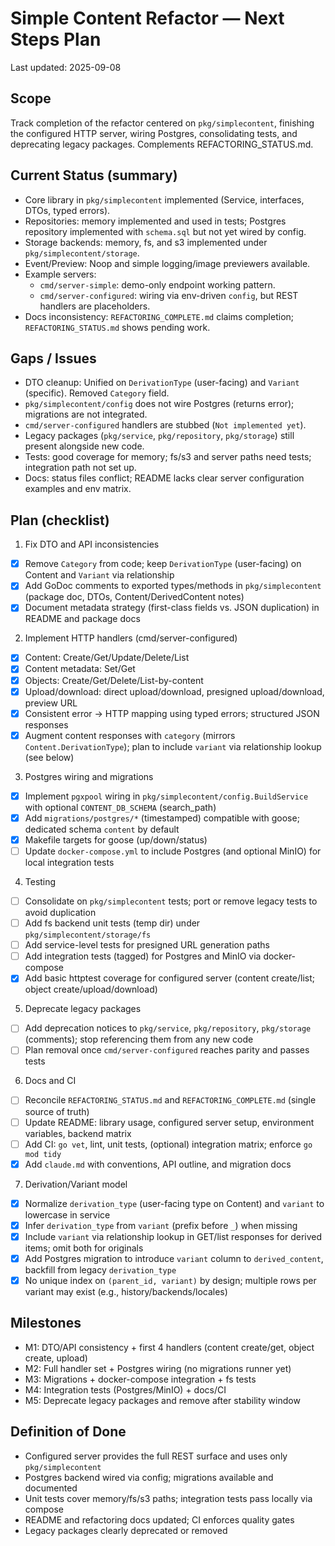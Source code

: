 # Simple Content Refactor — Next Steps Plan

Last updated: 2025-09-08

## Scope

Track completion of the refactor centered on `pkg/simplecontent`, finishing the configured HTTP server, wiring Postgres, consolidating tests, and deprecating legacy packages. Complements REFACTORING_STATUS.md.

## Current Status (summary)

- Core library in `pkg/simplecontent` implemented (Service, interfaces, DTOs, typed errors).
- Repositories: memory implemented and used in tests; Postgres repository implemented with `schema.sql` but not yet wired by config.
- Storage backends: memory, fs, and s3 implemented under `pkg/simplecontent/storage`.
- Event/Preview: Noop and simple logging/image previewers available.
- Example servers:
  - `cmd/server-simple`: demo-only endpoint working pattern.
  - `cmd/server-configured`: wiring via env-driven `config`, but REST handlers are placeholders.
- Docs inconsistency: `REFACTORING_COMPLETE.md` claims completion; `REFACTORING_STATUS.md` shows pending work.

## Gaps / Issues

- DTO cleanup: Unified on `DerivationType` (user-facing) and `Variant` (specific). Removed `Category` field.
- `pkg/simplecontent/config` does not wire Postgres (returns error); migrations are not integrated.
- `cmd/server-configured` handlers are stubbed (`Not implemented yet`).
- Legacy packages (`pkg/service`, `pkg/repository`, `pkg/storage`) still present alongside new code.
- Tests: good coverage for memory; fs/s3 and server paths need tests; integration path not set up.
- Docs: status files conflict; README lacks clear server configuration examples and env matrix.

## Plan (checklist)

1) Fix DTO and API inconsistencies

- [x] Remove `Category` from code; keep `DerivationType` (user-facing) on Content and `Variant` via relationship
- [x] Add GoDoc comments to exported types/methods in `pkg/simplecontent` (package doc, DTOs, Content/DerivedContent notes)
- [x] Document metadata strategy (first-class fields vs. JSON duplication) in README and package docs

2) Implement HTTP handlers (cmd/server-configured)

- [x] Content: Create/Get/Update/Delete/List
- [x] Content metadata: Set/Get
- [x] Objects: Create/Get/Delete/List-by-content
- [x] Upload/download: direct upload/download, presigned upload/download, preview URL
- [x] Consistent error → HTTP mapping using typed errors; structured JSON responses
- [x] Augment content responses with `category` (mirrors `Content.DerivationType`); plan to include `variant` via relationship lookup (see below)

3) Postgres wiring and migrations

- [x] Implement `pgxpool` wiring in `pkg/simplecontent/config.BuildService` with optional `CONTENT_DB_SCHEMA` (search_path)
- [x] Add `migrations/postgres/*` (timestamped) compatible with goose; dedicated schema `content` by default
- [x] Makefile targets for goose (up/down/status)
- [ ] Update `docker-compose.yml` to include Postgres (and optional MinIO) for local integration tests

4) Testing

- [ ] Consolidate on `pkg/simplecontent` tests; port or remove legacy tests to avoid duplication
- [ ] Add fs backend unit tests (temp dir) under `pkg/simplecontent/storage/fs`
- [ ] Add service-level tests for presigned URL generation paths
- [ ] Add integration tests (tagged) for Postgres and MinIO via docker-compose
- [x] Add basic httptest coverage for configured server (content create/list; object create/upload/download)

5) Deprecate legacy packages

- [ ] Add deprecation notices to `pkg/service`, `pkg/repository`, `pkg/storage` (comments); stop referencing them from any new code
- [ ] Plan removal once `cmd/server-configured` reaches parity and passes tests

6) Docs and CI

- [ ] Reconcile `REFACTORING_STATUS.md` and `REFACTORING_COMPLETE.md` (single source of truth)
- [ ] Update README: library usage, configured server setup, environment variables, backend matrix
- [ ] Add CI: `go vet`, lint, unit tests, (optional) integration matrix; enforce `go mod tidy`
- [x] Add `claude.md` with conventions, API outline, and migration docs

7) Derivation/Variant model

- [x] Normalize `derivation_type` (user-facing type on Content) and `variant` to lowercase in service
- [x] Infer `derivation_type` from `variant` (prefix before `_`) when missing
- [x] Include `variant` via relationship lookup in GET/list responses for derived items; omit both for originals
- [x] Add Postgres migration to introduce `variant` column to `derived_content`, backfill from legacy `derivation_type`
- [x] No unique index on `(parent_id, variant)` by design; multiple rows per variant may exist (e.g., history/backends/locales)

## Milestones

- M1: DTO/API consistency + first 4 handlers (content create/get, object create, upload)
- M2: Full handler set + Postgres wiring (no migrations runner yet)
- M3: Migrations + docker-compose integration + fs tests
- M4: Integration tests (Postgres/MinIO) + docs/CI
- M5: Deprecate legacy packages and remove after stability window

## Definition of Done

- Configured server provides the full REST surface and uses only `pkg/simplecontent`
- Postgres backend wired via config; migrations available and documented
- Unit tests cover memory/fs/s3 paths; integration tests pass locally via compose
- README and refactoring docs updated; CI enforces quality gates
- Legacy packages clearly deprecated or removed
